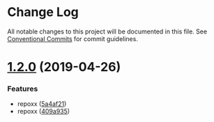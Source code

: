 # Change Log

All notable changes to this project will be documented in this file.
See [Conventional Commits](https://conventionalcommits.org) for commit guidelines.

# [1.2.0](https://github.com/cyyjs/lerna-test/compare/v1.1.8...v1.2.0) (2019-04-26)


### Features

* repoxx ([5a4af21](https://github.com/cyyjs/lerna-test/commit/5a4af21))
* repoxx ([409a935](https://github.com/cyyjs/lerna-test/commit/409a935))
